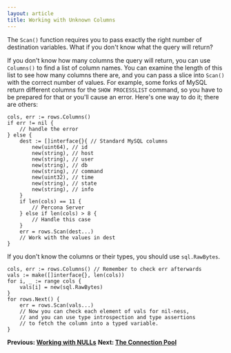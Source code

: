 ```yaml
---
layout: article
title: Working with Unknown Columns
---
```


The `Scan()` function requires you to pass exactly the right number of
destination variables. What if you don't know what the query will return?

If you don't know how many columns the query will return, you can use
`Columns()` to find a list of column names. You can examine the length of this
list to see how many columns there are, and you can pass a slice into `Scan()`
with the correct number of values. For example, some forks of MySQL return
different columns for the `SHOW PROCESSLIST` command, so you have to be prepared
for that or you'll cause an error. Here's one way to do it; there are others:

	cols, err := rows.Columns()
	if err != nil {
		// handle the error
	} else {
		dest := []interface{}{ // Standard MySQL columns
			new(uint64), // id
			new(string), // host
			new(string), // user
			new(string), // db
			new(string), // command
			new(uint32), // time
			new(string), // state
			new(string), // info
		}
		if len(cols) == 11 {
			// Percona Server
		} else if len(cols) > 8 {
			// Handle this case
		}
		err = rows.Scan(dest...)
		// Work with the values in dest
	}

If you don't know the columns or their types, you should use `sql.RawBytes`.

	cols, err := rows.Columns() // Remember to check err afterwards
	vals := make([]interface{}, len(cols))
	for i, _ := range cols {
		vals[i] = new(sql.RawBytes)
	}
	for rows.Next() {
		err = rows.Scan(vals...)
		// Now you can check each element of vals for nil-ness,
		// and you can use type introspection and type assertions
		// to fetch the column into a typed variable.
	}

**Previous: [Working with NULLs](nulls.html)**
**Next: [The Connection Pool](connection-pool.html)**
